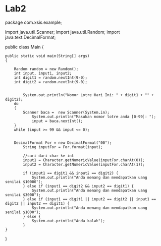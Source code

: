 # Lab2
package com.xsis.example;


import java.util.Scanner;
import java.util.Random;
import java.text.DecimalFormat;

public class Main
{

    public static void main(String[] args)
    {

        Random random = new Random();
        int input, input1, input2;
        int digit1 = random.nextInt(9-0);
        int digit2 = random.nextInt(9-0);


            System.out.println("Nomor Lotre Hari Ini: " + digit1 + "" + digit2);
        do
        {
            Scanner baca =  new Scanner(System.in);
                System.out.println("Masukan nomor lotre anda [0-99]: ");
                input = baca.nextInt();
        }
        while (input >= 99 && input <= 0);


        DecimalFormat For = new DecimalFormat("00");
            String inputFor = For.format(input);
            
            //cari dari char ke int
            input1 = Character.getNumericValue(inputFor.charAt(0));
            input2 = Character.getNumericValue(inputFor.charAt(1));

            if (input1 == digit1 && input2 == digit2) {
                System.out.println("Anda menang dan mendapatkan uang senilai $10000");
            } else if (input1 == digit2 && input2 == digit1) {
                System.out.println("Anda menang dan mendapatkan uang senilai $3000");
            } else if (input1 == digit1 || input2 == digit2 || input1 == digit2 || input2 == digit1) {
                System.out.println("Anda menang dan mendapatkan uang senilai $1000");
            } else {
                System.out.println("Anda kalah");
            }
    }
}
